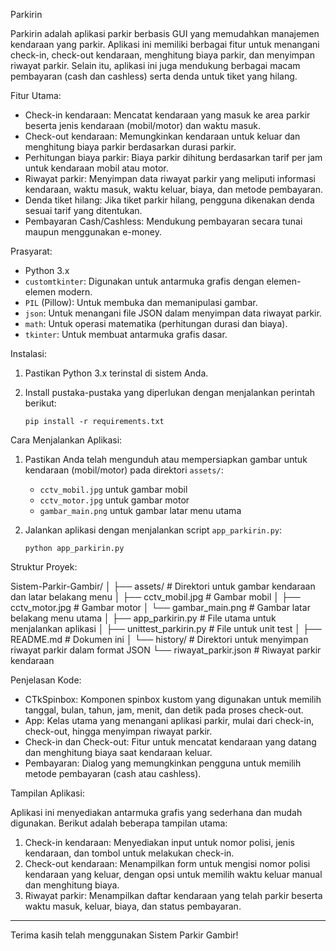 Parkirin

Parkirin adalah aplikasi parkir berbasis GUI yang memudahkan manajemen kendaraan yang parkir. Aplikasi ini memiliki berbagai fitur untuk menangani check-in, check-out kendaraan, menghitung biaya parkir, dan menyimpan riwayat parkir. Selain itu, aplikasi ini juga mendukung berbagai macam pembayaran (cash dan cashless) serta denda untuk tiket yang hilang.

Fitur Utama:

* Check-in kendaraan: Mencatat kendaraan yang masuk ke area parkir beserta jenis kendaraan (mobil/motor) dan waktu masuk.
* Check-out kendaraan: Memungkinkan kendaraan untuk keluar dan menghitung biaya parkir berdasarkan durasi parkir.
* Perhitungan biaya parkir: Biaya parkir dihitung berdasarkan tarif per jam untuk kendaraan mobil atau motor.
* Riwayat parkir: Menyimpan data riwayat parkir yang meliputi informasi kendaraan, waktu masuk, waktu keluar, biaya, dan metode pembayaran.
* Denda tiket hilang: Jika tiket parkir hilang, pengguna dikenakan denda sesuai tarif yang ditentukan.
* Pembayaran Cash/Cashless: Mendukung pembayaran secara tunai maupun menggunakan e-money.

Prasyarat:

* Python 3.x
* `customtkinter`: Digunakan untuk antarmuka grafis dengan elemen-elemen modern.
* `PIL` (Pillow): Untuk membuka dan memanipulasi gambar.
* `json`: Untuk menangani file JSON dalam menyimpan data riwayat parkir.
* `math`: Untuk operasi matematika (perhitungan durasi dan biaya).
* `tkinter`: Untuk membuat antarmuka grafis dasar.

Instalasi:

1. Pastikan Python 3.x terinstal di sistem Anda.
2. Install pustaka-pustaka yang diperlukan dengan menjalankan perintah berikut:

   ```
   pip install -r requirements.txt
   
   ```

Cara Menjalankan Aplikasi:

1. Pastikan Anda telah mengunduh atau mempersiapkan gambar untuk kendaraan (mobil/motor) pada direktori `assets/`:

   * `cctv_mobil.jpg` untuk gambar mobil
   * `cctv_motor.jpg` untuk gambar motor
   * `gambar_main.png` untuk gambar latar menu utama

2. Jalankan aplikasi dengan menjalankan script `app_parkirin.py`:

   ```
   python app_parkirin.py
   
   ```

Struktur Proyek:

Sistem-Parkir-Gambir/
│
├── assets/                   # Direktori untuk gambar kendaraan dan latar belakang menu
│   ├── cctv_mobil.jpg        # Gambar mobil
│   ├── cctv_motor.jpg        # Gambar motor
│   └── gambar_main.png       # Gambar latar belakang menu utama
│
├── app_parkirin.py           # File utama untuk menjalankan aplikasi
│
├── unittest_parkirin.py      # File untuk unit test
│
├── README.md                 # Dokumen ini
│
└── history/                  # Direktori untuk menyimpan riwayat parkir dalam format JSON
    └── riwayat_parkir.json   # Riwayat parkir kendaraan

Penjelasan Kode:

* CTkSpinbox: Komponen spinbox kustom yang digunakan untuk memilih tanggal, bulan, tahun, jam, menit, dan detik pada proses check-out.
* App: Kelas utama yang menangani aplikasi parkir, mulai dari check-in, check-out, hingga menyimpan riwayat parkir.
* Check-in dan Check-out: Fitur untuk mencatat kendaraan yang datang dan menghitung biaya saat kendaraan keluar.
* Pembayaran: Dialog yang memungkinkan pengguna untuk memilih metode pembayaran (cash atau cashless).

Tampilan Aplikasi:

Aplikasi ini menyediakan antarmuka grafis yang sederhana dan mudah digunakan. Berikut adalah beberapa tampilan utama:

1. Check-in kendaraan: Menyediakan input untuk nomor polisi, jenis kendaraan, dan tombol untuk melakukan check-in.
2. Check-out kendaraan: Menampilkan form untuk mengisi nomor polisi kendaraan yang keluar, dengan opsi untuk memilih waktu keluar manual dan menghitung biaya.
3. Riwayat parkir: Menampilkan daftar kendaraan yang telah parkir beserta waktu masuk, keluar, biaya, dan status pembayaran.

---

Terima kasih telah menggunakan Sistem Parkir Gambir!
